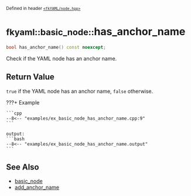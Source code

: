 <small>Defined in header [`<fkYAML/node.hpp>`](https://github.com/fktn-k/fkYAML/blob/develop/include/fkYAML/node.hpp)</small>

# <small>fkyaml::basic_node::</small>has_anchor_name

```cpp
bool has_anchor_name() const noexcept;
```

Check if the YAML node has an anchor name.  

## **Return Value**

`true` if the YAML node has an anchor name, `false` otherwise.  

???+ Example

    ```cpp
    --8<-- "examples/ex_basic_node_has_anchor_name.cpp:9"
    ```

    output:
    ```bash
    --8<-- "examples/ex_basic_node_has_anchor_name.output"
    ```

## **See Also**

* [basic_node](index.md)
* [add_anchor_name](add_anchor_name.md)

